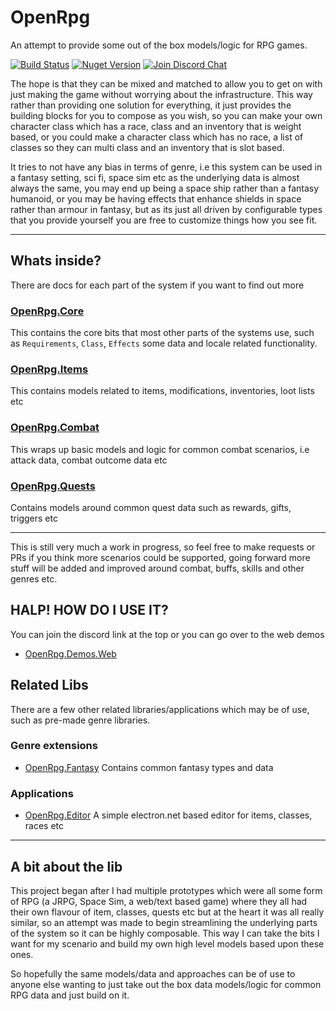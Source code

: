 # OpenRpg

An attempt to provide some out of the box models/logic for RPG games.

[![Build Status][build-status-image]][build-status-url]
[![Nuget Version][nuget-image]][nuget-url]
[![Join Discord Chat][discord-image]][discord-url]

The hope is that they can be mixed and matched to allow you to get on with just making the game without worrying about the infrastructure. This way rather than providing one solution for everything, it just provides the building blocks for you to compose as you wish, so you can make your own character class which has a race, class and an inventory that is weight based, or you could make a character class which has no race, a list of classes so they can multi class and an inventory that is slot based.

It tries to not have any bias in terms of genre, i.e this system can be used in a fantasy setting, sci fi, space sim etc as the underlying data is almost always the same, you may end up being a space ship rather than a fantasy humanoid, or you may be having effects that enhance shields in space rather than armour in fantasy, but as its just all driven by configurable types that you provide yourself you are free to customize things how you see fit.

--- 

## Whats inside?

There are docs for each part of the system if you want to find out more

### [OpenRpg.Core](docs/core.md)

This contains the core bits that most other parts of the systems use, such as `Requirements`, `Class`, `Effects` some data and locale related functionality.

### [OpenRpg.Items](docs/items.md)

This contains models related to items, modifications, inventories, loot lists etc

### [OpenRpg.Combat](docs/combat.md)

This wraps up basic models and logic for common combat scenarios, i.e attack data, combat outcome data etc

### [OpenRpg.Quests](docs/quests.md)

Contains models around common quest data such as rewards, gifts, triggers etc

---

This is still very much a work in progress, so feel free to make requests or PRs if you think more scenarios could be supported, going forward more stuff will be added and improved around combat, buffs, skills and other genres etc.

## HALP! HOW DO I USE IT?

You can join the discord link at the top or you can go over to the web demos
- [OpenRpg.Demos.Web](https://openrpg.github.io/OpenRpg.Demos.Web)

## Related Libs

There are a few other related libraries/applications which may be of use, such as pre-made genre libraries.

### Genre extensions
- [OpenRpg.Fantasy](https://github.com/openrpg/OpenRpg.Fantasy) Contains common fantasy types and data

### Applications
- [OpenRpg.Editor](https://github.com/openrpg/OpenRpg.Editor) A simple electron.net based editor for items, classes, races etc

---

## A bit about the lib

This project began after I had multiple prototypes which were all some form of RPG (a JRPG, Space Sim, a web/text based game) where they all had their own flavour of item, classes, quests etc but at the heart it was all really similar, so an attempt was made to begin streamlining the underlying parts of the system so it can be highly composable. This way I can take the bits I want for my scenario and build my own high level models based upon these ones.

So hopefully the same models/data and approaches can be of use to anyone else wanting to just take out the box data models/logic for common RPG data and just build on it.

[build-status-image]: https://ci.appveyor.com/api/projects/status/6atqlmblut1x386w?svg=true
[build-status-url]: https://ci.appveyor.com/project/grofit/openrpg/branch/master
[nuget-image]: https://img.shields.io/nuget/v/openrpg.core.svg
[nuget-url]: https://www.nuget.org/packages/OpenRpg.Core/
[discord-image]: https://img.shields.io/discord/488609938399297536.svg
[discord-url]: https://discord.gg/nKejjgT